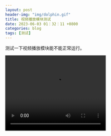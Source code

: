 ```yaml
---
layout: post
header-img: "img/dolphin.gif" 
title: 视频播放模块测试
date: 2023-06-03 01：32：11 +0800
categories: blog
tags: [测试]
---
```


测试一下视频播放模块能不能正常运行。

<video width="320" height="240" controls>
  <source src="https://github.com/zik000001/zik.github.io/blob/master/_posts/luhua.mp4" type="video/mp4">
  <source src="movie.ogg" type="video/ogg">
  您的浏览器不支持 video 标签。
</video>
